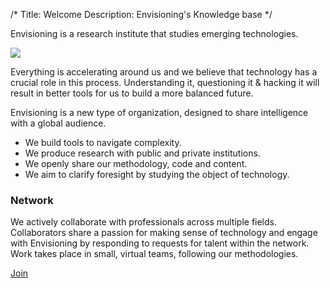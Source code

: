 /*
Title: Welcome
Description: Envisioning's Knowledge base
*/


Envisioning is a research institute that studies emerging technologies. 

![](http://static1.squarespace.com/static/53bbcfe8e4b0db0fef85fcc6/574f4a7e1bbee0485a5e62e2/574f4ad8746fb9ccc22e7e2e/1464814310713/godzilla-3.png)

Everything is accelerating around us and we believe that technology has a crucial role in this process. Understanding it, questioning it & hacking it will result in better tools for us to build a more balanced future.

Envisioning is a new type of organization, designed to share intelligence with a global audience.

* We build tools to navigate complexity.
* We produce research with public and private institutions.
* We openly share our methodology, code and content.
* We aim to clarify foresight by studying the object of technology.

### Network

We actively collaborate with professionals across multiple fields. Collaborators share a passion for making sense of technology and engage with Envisioning by responding to requests for talent within the network. Work takes place in small, virtual teams, following our methodologies.

[Join](http://envisioning.io/join)